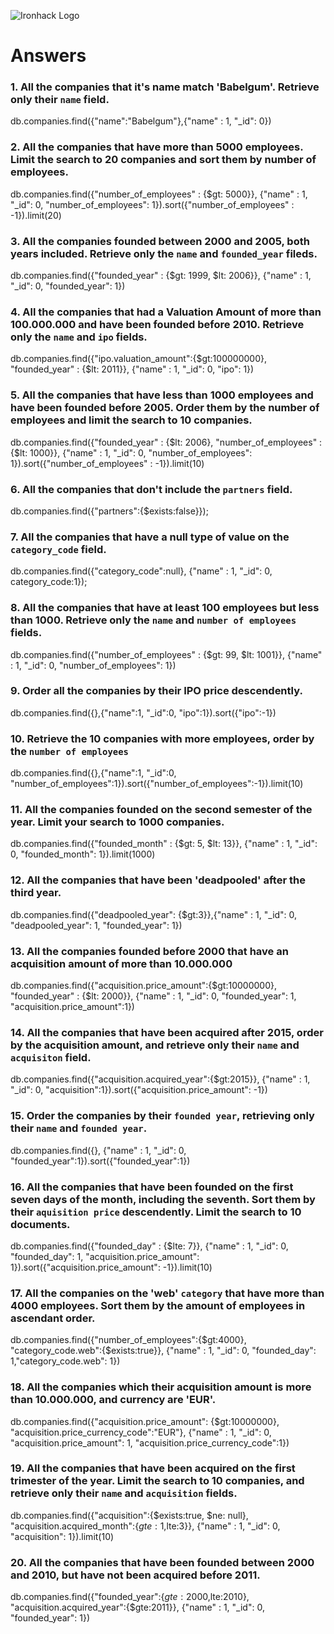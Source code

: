 ![Ironhack Logo](https://i.imgur.com/1QgrNNw.png)

# Answers

### 1. All the companies that it's name match 'Babelgum'. Retrieve only their `name` field.

db.companies.find({"name":"Babelgum"},{"name" : 1, "_id": 0})

### 2. All the companies that have more than 5000 employees. Limit the search to 20 companies and sort them by **number of employees**.

db.companies.find({"number_of_employees" : {$gt: 5000}}, {"name" : 1, "_id": 0, "number_of_employees": 1}).sort({"number_of_employees" : -1}).limit(20)


### 3. All the companies founded between 2000 and 2005, both years included. Retrieve only the `name` and `founded_year` fileds.

db.companies.find({"founded_year" : {$gt: 1999, $lt: 2006}}, {"name" : 1, "_id": 0, "founded_year": 1})

### 4. All the companies that had a Valuation Amount of more than 100.000.000 and have been founded before 2010. Retrieve only the `name` and `ipo` fields.

db.companies.find({"ipo.valuation_amount":{$gt:100000000}, "founded_year" : {$lt: 2011}}, {"name" : 1, "_id": 0, "ipo": 1})


### 5. All the companies that have less than 1000 employees and have been founded before 2005. Order them by the number of employees and limit the search to 10 companies.

db.companies.find({"founded_year" : {$lt: 2006}, "number_of_employees" : {$lt: 1000}}, {"name" : 1, "_id": 0, "number_of_employees": 1}).sort({"number_of_employees" : -1}).limit(10)

### 6. All the companies that don't include the `partners` field.

db.companies.find({"partners":{$exists:false}});


### 7. All the companies that have a null type of value on the `category_code` field.

db.companies.find({"category_code":null}, {"name" : 1, "_id": 0, category_code:1});

### 8. All the companies that have at least 100 employees but less than 1000. Retrieve only the `name` and `number of employees` fields.

db.companies.find({"number_of_employees" : {$gt: 99, $lt: 1001}}, {"name" : 1, "_id": 0, "number_of_employees": 1})

### 9. Order all the companies by their IPO price descendently.

db.companies.find({},{"name":1, "_id":0, "ipo":1}).sort({"ipo":-1})

### 10. Retrieve the 10 companies with more employees, order by the `number of employees`

db.companies.find({},{"name":1, "_id":0, "number_of_employees":1}).sort({"number_of_employees":-1}).limit(10)

### 11. All the companies founded on the second semester of the year. Limit your search to 1000 companies.

db.companies.find({"founded_month" : {$gt: 5, $lt: 13}}, {"name" : 1, "_id": 0, "founded_month": 1}).limit(1000)

### 12. All the companies that have been 'deadpooled' after the third year.

db.companies.find({"deadpooled_year": {$gt:3}},{"name" : 1, "_id": 0, "deadpooled_year": 1, "founded_year": 1})


### 13. All the companies founded before 2000 that have an acquisition amount of more than 10.000.000

db.companies.find({"acquisition.price_amount":{$gt:10000000}, "founded_year" : {$lt: 2000}}, {"name" : 1, "_id": 0, "founded_year": 1, "acquisition.price_amount":1})

### 14. All the companies that have been acquired after 2015, order by the acquisition amount, and retrieve only their `name` and `acquisiton` field.

db.companies.find({"acquisition.acquired_year":{$gt:2015}}, {"name" : 1, "_id": 0, "acquisition":1}).sort({"acquisition.price_amount": -1})


### 15. Order the companies by their `founded year`, retrieving only their `name` and `founded year`.

db.companies.find({}, {"name" : 1, "_id": 0, "founded_year":1}).sort({"founded_year":1})

### 16. All the companies that have been founded on the first seven days of the month, including the seventh. Sort them by their `aquisition price` descendently. Limit the search to 10 documents.

db.companies.find({"founded_day" : {$lte: 7}}, {"name" : 1, "_id": 0, "founded_day": 1, "acquisition.price_amount": 1}).sort({"acquisition.price_amount": -1}).limit(10)


### 17. All the companies on the 'web' `category` that have more than 4000 employees. Sort them by the amount of employees in ascendant order.

db.companies.find({"number_of_employees":{$gt:4000}, "category_code.web":{$exists:true}}, {"name" : 1, "_id": 0, "founded_day": 1,"category_code.web": 1})


### 18. All the companies which their acquisition amount is more than 10.000.000, and currency are 'EUR'.

db.companies.find({"acquisition.price_amount": {$gt:10000000}, "acquisition.price_currency_code":"EUR"}, {"name" : 1, "_id": 0, "acquisition.price_amount": 1, "acquisition.price_currency_code":1})

### 19. All the companies that have been acquired on the first trimester of the year. Limit the search to 10 companies, and retrieve only their `name` and `acquisition` fields.

db.companies.find({"acquisition":{$exists:true, $ne: null}, "acquisition.acquired_month":{$gte:1,$lte:3}}, {"name" : 1, "_id": 0, "acquisition": 1}).limit(10)


### 20. All the companies that have been founded between 2000 and 2010, but have not been acquired before 2011.

db.companies.find({"founded_year":{$gte:2000,$lte:2010}, "acquisition.acquired_year":{$gte:2011}}, {"name" : 1, "_id": 0, "founded_year": 1})
